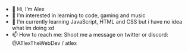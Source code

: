 - 👋 Hi, I’m Alex
- 👀 I’m interested in learning to code, gaming and music
- 🌱 I’m currently learning JavaScript, HTML and CSS but i have no idea what im doing xd
- 📫 How to reach me: Shoot me a message on twitter or discord: @ATlexTheWebDev / atlex

<!---
ATlexEide/ATlexEide is a ✨ special ✨ repository because its `README.md` (this file) appears on your GitHub profile.
You can click the Preview link to take a look at your changes.
--->
